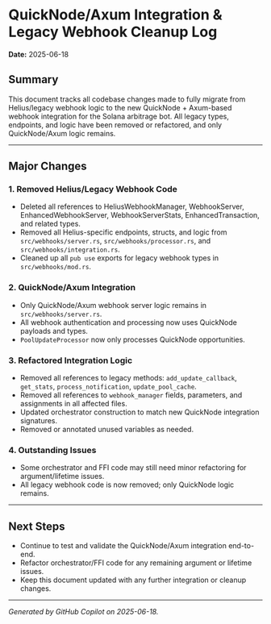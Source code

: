 # QuickNode/Axum Integration & Legacy Webhook Cleanup Log

**Date:** 2025-06-18

## Summary
This document tracks all codebase changes made to fully migrate from Helius/legacy webhook logic to the new QuickNode + Axum-based webhook integration for the Solana arbitrage bot. All legacy types, endpoints, and logic have been removed or refactored, and only QuickNode/Axum logic remains.

---

## Major Changes

### 1. Removed Helius/Legacy Webhook Code
- Deleted all references to HeliusWebhookManager, WebhookServer, EnhancedWebhookServer, WebhookServerStats, EnhancedTransaction, and related types.
- Removed all Helius-specific endpoints, structs, and logic from `src/webhooks/server.rs`, `src/webhooks/processor.rs`, and `src/webhooks/integration.rs`.
- Cleaned up all `pub use` exports for legacy webhook types in `src/webhooks/mod.rs`.

### 2. QuickNode/Axum Integration
- Only QuickNode/Axum webhook server logic remains in `src/webhooks/server.rs`.
- All webhook authentication and processing now uses QuickNode payloads and types.
- `PoolUpdateProcessor` now only processes QuickNode opportunities.

### 3. Refactored Integration Logic
- Removed all references to legacy methods: `add_update_callback`, `get_stats`, `process_notification`, `update_pool_cache`.
- Removed all references to `webhook_manager` fields, parameters, and assignments in all affected files.
- Updated orchestrator construction to match new QuickNode integration signatures.
- Removed or annotated unused variables as needed.

### 4. Outstanding Issues
- Some orchestrator and FFI code may still need minor refactoring for argument/lifetime issues.
- All legacy webhook code is now removed; only QuickNode logic remains.

---

## Next Steps
- Continue to test and validate the QuickNode/Axum integration end-to-end.
- Refactor orchestrator/FFI code for any remaining argument or lifetime issues.
- Keep this document updated with any further integration or cleanup changes.

---

*Generated by GitHub Copilot on 2025-06-18.*
